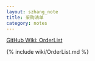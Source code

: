 ```yaml
---
layout: szhang_note
title: 采购清单
category: notes
---
```


[GitHub Wiki: OrderList](https://github.com/iontrapnet/iontrapnet.github.io/wiki/OrderList)

{% include wiki/OrderList.md %}